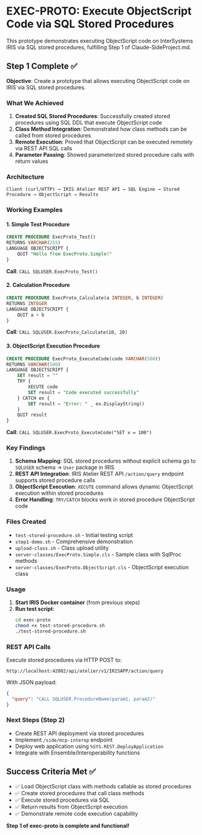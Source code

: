 # EXEC-PROTO: Execute ObjectScript Code via SQL Stored Procedures

This prototype demonstrates executing ObjectScript code on InterSystems IRIS via SQL stored procedures, fulfilling Step 1 of Claude-SideProject.md.

## Step 1 Complete ✅

**Objective**: Create a prototype that allows executing ObjectScript code on IRIS via SQL stored procedures.

### What We Achieved

1. **Created SQL Stored Procedures**: Successfully created stored procedures using SQL DDL that execute ObjectScript code
2. **Class Method Integration**: Demonstrated how class methods can be called from stored procedures
3. **Remote Execution**: Proved that ObjectScript can be executed remotely via REST API SQL calls
4. **Parameter Passing**: Showed parameterized stored procedure calls with return values

### Architecture

```
Client (curl/HTTP) → IRIS Atelier REST API → SQL Engine → Stored Procedure → ObjectScript → Results
```

### Working Examples

#### 1. Simple Test Procedure
```sql
CREATE PROCEDURE ExecProto_Test() 
RETURNS VARCHAR(255) 
LANGUAGE OBJECTSCRIPT { 
    QUIT "Hello from ExecProto.Simple!" 
}
```

**Call**: `CALL SQLUSER.ExecProto_Test()`

#### 2. Calculation Procedure
```sql
CREATE PROCEDURE ExecProto_Calculate(a INTEGER, b INTEGER) 
RETURNS INTEGER 
LANGUAGE OBJECTSCRIPT { 
    QUIT a + b 
}
```

**Call**: `CALL SQLUSER.ExecProto_Calculate(10, 20)`

#### 3. ObjectScript Execution Procedure
```sql
CREATE PROCEDURE ExecProto_ExecuteCode(code VARCHAR(500)) 
RETURNS VARCHAR(500) 
LANGUAGE OBJECTSCRIPT { 
    SET result = ""
    TRY { 
        XECUTE code 
        SET result = "Code executed successfully" 
    } CATCH ex { 
        SET result = "Error: " _ ex.DisplayString() 
    } 
    QUIT result 
}
```

**Call**: `CALL SQLUSER.ExecProto_ExecuteCode("SET x = 100")`

### Key Findings

1. **Schema Mapping**: SQL stored procedures without explicit schema go to `SQLUSER` schema → `User` package in IRIS
2. **REST API Integration**: IRIS Atelier REST API `/action/query` endpoint supports stored procedure calls
3. **ObjectScript Execution**: `XECUTE` command allows dynamic ObjectScript execution within stored procedures
4. **Error Handling**: `TRY/CATCH` blocks work in stored procedure ObjectScript code

### Files Created

- `test-stored-procedure.sh` - Initial testing script
- `step1-demo.sh` - Comprehensive demonstration
- `upload-class.sh` - Class upload utility
- `server-classes/ExecProto.Simple.cls` - Sample class with SqlProc methods
- `server-classes/ExecProto.ObjectScript.cls` - ObjectScript execution class

### Usage

1. **Start IRIS Docker container** (from previous steps)
2. **Run test script**:
   ```bash
   cd exec-proto
   chmod +x test-stored-procedure.sh
   ./test-stored-procedure.sh
   ```

### REST API Calls

Execute stored procedures via HTTP POST to:
```
http://localhost:42002/api/atelier/v1/IRISAPP/action/query
```

With JSON payload:
```json
{
  "query": "CALL SQLUSER.ProcedureName(param1, param2)"
}
```

### Next Steps (Step 2)

- Create REST API deployment via stored procedures
- Implement `/side/mcp-interop` endpoint
- Deploy web application using `%SYS.REST.DeployApplication`
- Integrate with Ensemble/Interoperability functions

## Success Criteria Met ✅

- ✅ Load ObjectScript class with methods callable as stored procedures
- ✅ Create stored procedures that call class methods
- ✅ Execute stored procedures via SQL
- ✅ Return results from ObjectScript execution
- ✅ Demonstrate remote code execution capability

**Step 1 of exec-proto is complete and functional!**